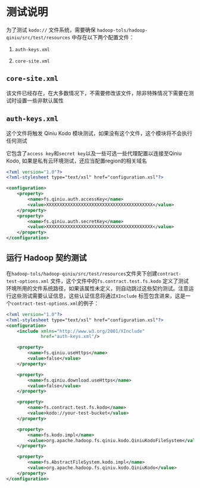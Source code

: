 # 测试说明

为了测试 `kodo://` 文件系统，需要确保 `hadoop-tols/hadoop-qiniu/src/test/resources` 中存在以下两个配置文件：

1. `auth-keys.xml`

2. `core-site.xml`

## `core-site.xml`

该文件已经存在，在大多数情况下，不需要修改该文件，除非特殊情况下需要在测试时设置一些非默认属性

## `auth-keys.xml`

这个文件将触发 Qiniu Kodo 模块测试，如果没有这个文件，这个模块将不会执行任何测试

它包含了`access key`和`secret key`以及一些可选一些代理配置以连接至Qiniu Kodo, 如果是私有云环境测试，还应当配置region的相关域名

```xml
<?xml version="1.0"?>
<?xml-stylesheet type="text/xsl" href="configuration.xsl"?>

<configuration>
    <property>
        <name>fs.qiniu.auth.accessKey</name>
        <value>XXXXXXXXXXXXXXXXXXXXXXXXXXXXXXXXXXXXXXXX</value>
    </property>
    <property>
        <name>fs.qiniu.auth.secretKey</name>
        <value>XXXXXXXXXXXXXXXXXXXXXXXXXXXXXXXXXXXXXXXX</value>
    </property>
</configuration>
```

## 运行 Hadoop 契约测试

在`hadoop-tols/hadoop-qiniu/src/test/resources`文件夹下创建`contract-test-options.xml`
文件，这个文件中的`fs.contract.test.fs.kodo`
定义了测试环境所用的文件系统路径，如果该属性未定义，则自动跳过这些契约测试。注意运行这些测试需要认证信息，这些认证信息将通过`XInclude`
标签包含进来，这是一个`contract-test-options.xml`的例子：

```xml
<?xml version="1.0"?>
<?xml-stylesheet type="text/xsl" href="configuration.xsl"?>
<configuration>
    <include xmlns="http://www.w3.org/2001/XInclude"
             href="auth-keys.xml"/>

    <property>
        <name>fs.qiniu.useHttps</name>
        <value>false</value>
    </property>

    <property>
        <name>fs.qiniu.download.useHttps</name>
        <value>false</value>
    </property>

    <property>
        <name>fs.contract.test.fs.kodo</name>
        <value>kodo://your-test-bucket</value>
    </property>

    <property>
        <name>fs.kodo.impl</name>
        <value>org.apache.hadoop.fs.qiniu.kodo.QiniuKodoFileSystem</value>
    </property>

    <property>
        <name>fs.AbstractFileSystem.kodo.impl</name>
        <value>org.apache.hadoop.fs.qiniu.kodo.QiniuKodo</value>
    </property>
</configuration>
```

